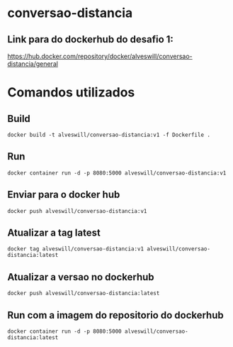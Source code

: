 # conversao-distancia

## Link para do dockerhub do desafio 1:

https://hub.docker.com/repository/docker/alveswill/conversao-distancia/general



# Comandos utilizados

## Build 

`docker build -t alveswill/conversao-distancia:v1 -f Dockerfile .`

## Run

`docker container run -d -p 8080:5000 alveswill/conversao-distancia:v1`

## Enviar para o docker hub

`docker push alveswill/conversao-distancia:v1`

## Atualizar a tag latest

`docker tag alveswill/conversao-distancia:v1 alveswill/conversao-distancia:latest`

## Atualizar a versao no dockerhub

`docker push alveswill/conversao-distancia:latest`

## Run com a imagem do repositorio do dockerhub
`docker container run -d -p 8080:5000 alveswill/conversao-distancia:latest`